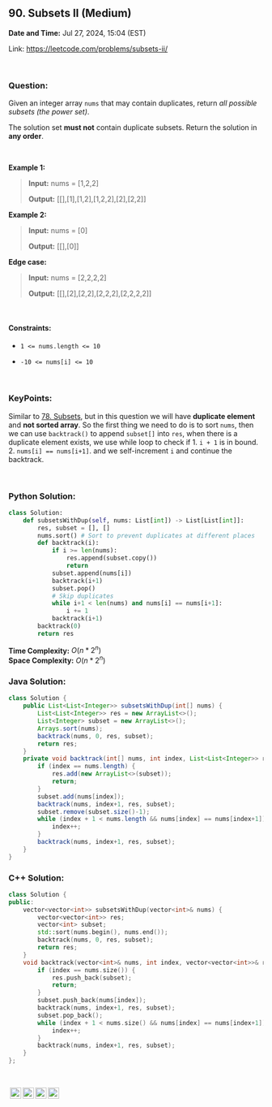 ## 90. Subsets II (Medium)
**Date and Time:** Jul 27, 2024, 15:04 (EST)

Link: https://leetcode.com/problems/subsets-ii/

<br>

### Question:
Given an integer array `nums` that may contain duplicates, return _all possible subsets (the power set)_.

The solution set **must not** contain duplicate subsets. Return the solution in **any order**.

<br>

**Example 1:**
> **Input:** nums = [1,2,2]
> 
> **Output:** [[],[1],[1,2],[1,2,2],[2],[2,2]]

**Example 2:**
> **Input:** nums = [0]
> 
> **Output:** [[],[0]]

**Edge case:**
> **Input:** nums = [2,2,2,2]
> 
> **Output:** [[],[2],[2,2],[2,2,2],[2,2,2,2]]

<br>

#### Constraints:
* `1 <= nums.length <= 10`

* `-10 <= nums[i] <= 10`

<br>

### KeyPoints: 
Similar to [78. Subsets](./questions/78.Subsets_(Medium).md), but in this question we will have **duplicate element** and **not sorted array**. So the first thing we need to do is to sort `nums`, then we can use `backtrack()` to append `subset[]` into `res`, when there is a duplicate element exists, we use while loop to check if 1. `i + 1` is in bound. 2. `nums[i] == nums[i+1]`. and we self-increment `i` and continue the backtrack.

<br>

### Python Solution:
```python
class Solution:
    def subsetsWithDup(self, nums: List[int]) -> List[List[int]]:
        res, subset = [], []
        nums.sort() # Sort to prevent duplicates at different places
        def backtrack(i):
            if i >= len(nums):
                res.append(subset.copy())
                return
            subset.append(nums[i])
            backtrack(i+1)
            subset.pop()
            # Skip duplicates
            while i+1 < len(nums) and nums[i] == nums[i+1]:
                i += 1
            backtrack(i+1)
        backtrack(0)
        return res
```
**Time Complexity:** $O(n* 2^n)$ <br>
**Space Complexity:** $O(n * 2^n)$

### Java Solution:
```java
class Solution {
    public List<List<Integer>> subsetsWithDup(int[] nums) {
        List<List<Integer>> res = new ArrayList<>();
        List<Integer> subset = new ArrayList<>();
        Arrays.sort(nums);
        backtrack(nums, 0, res, subset);
        return res;
    }
    private void backtrack(int[] nums, int index, List<List<Integer>> res, List<Integer> subset) {
        if (index == nums.length) {
            res.add(new ArrayList<>(subset));
            return;
        }
        subset.add(nums[index]);
        backtrack(nums, index+1, res, subset);
        subset.remove(subset.size()-1);
        while (index + 1 < nums.length && nums[index] == nums[index+1]) {
            index++;
        }
        backtrack(nums, index+1, res, subset);
    }
}
```

### C++ Solution:
```cpp
class Solution {
public:
    vector<vector<int>> subsetsWithDup(vector<int>& nums) {
        vector<vector<int>> res;
        vector<int> subset;
        std::sort(nums.begin(), nums.end());
        backtrack(nums, 0, res, subset);
        return res;
    }
    void backtrack(vector<int>& nums, int index, vector<vector<int>>& res, vector<int> subset) {
        if (index == nums.size()) {
            res.push_back(subset);
            return;
        }
        subset.push_back(nums[index]);
        backtrack(nums, index+1, res, subset);
        subset.pop_back();
        while (index + 1 < nums.size() && nums[index] == nums[index+1]) {
            index++;
        }
        backtrack(nums, index+1, res, subset);
    }
};
```

<br>

<img style="height:22px!important;margin-left:3px;vertical-align:text-bottom;" src="https://mirrors.creativecommons.org/presskit/icons/cc.svg?ref=chooser-v1" alt="CC BY-NC-SA" title="CC BY-NC-SA"><img style="height:22px!important;margin-left:3px;vertical-align:text-bottom;" src="https://mirrors.creativecommons.org/presskit/icons/by.svg?ref=chooser-v1" alt="BY: credit must be given to the creator" title="BY: credit must be given to the creator"><img style="height:22px!important;margin-left:3px;vertical-align:text-bottom;" src="https://mirrors.creativecommons.org/presskit/icons/nc.svg?ref=chooser-v1" alt="NC: Only noncommercial uses of the work are permitted" title="NC: Only noncommercial uses of the work are permitted"><img style="height:22px!important;margin-left:3px;vertical-align:text-bottom;" src="https://mirrors.creativecommons.org/presskit/icons/sa.svg?ref=chooser-v1" alt="SA: Adaptations must be shared under the same terms" title="SA: Adaptations must be shared under the same terms">